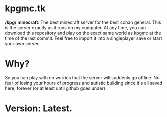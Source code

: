 # kpgmc.tk 
**/kpg/ minecraft**: The best minecraft server for the best 4chan general.
This is the server exactly as it runs on my computer. At any time, you can download this repository and play on the exact same world as kpgmc at the time of the last commit. Feel free to import it into a singleplayer save or start your own server.

# Why?
So you can play with no worries that the server will suddenly go offline. No fear of losing your hours of progress and autistic building since it's all saved here, forever (or at least until github goes under).

# Version: Latest.
